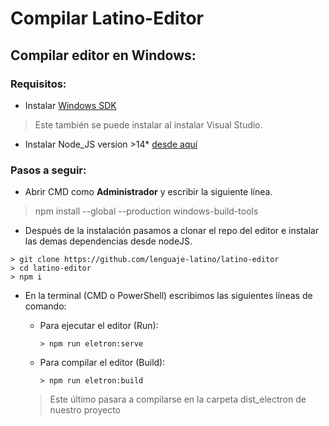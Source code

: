 # Compilar Latino-Editor

## Compilar editor en Windows:

### Requisitos:

* Instalar [Windows SDK](https://developer.microsoft.com/en-us/windows/downloads/windows-10-sdk)
> Este también se puede instalar al instalar Visual Studio.

* Instalar Node_JS version >14*  [desde aquí](https://nodejs.org/en/)

### Pasos a seguir:

* Abrir CMD como **Administrador** y escribir la siguiente línea.
> npm install --global --production windows-build-tools

* Después de la instalación pasamos a clonar el repo del editor e instalar las demas dependencias desde nodeJS.

```
> git clone https://github.com/lenguaje-latino/latino-editor
> cd latino-editor
> npm i
```
* En la terminal (CMD o PowerShell) escribimos las siguientes líneas de comando:

    * Para ejecutar el editor (Run):
        ```
        > npm run eletron:serve
        ```

    * Para compilar el editor (Build):
        ```
        > npm run eletron:build
        ```
    > Este último pasara a compilarse en la carpeta dist_electron de nuestro proyecto